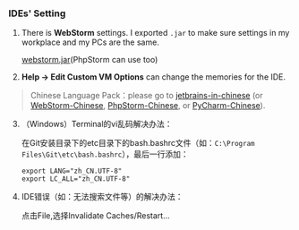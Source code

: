### IDEs' Setting

1. There is **WebStorm** settings. I exported `.jar` to make sure settings in my workplace and my PCs are the same.

    [webstorm.jar](https://raw.githubusercontent.com/realgeoffrey/knowledge/master/工具使用/IDEs设置/webstorm1226.jar)(PhpStorm can use too)
2. **Help -> Edit Custom VM Options** can change the memories for the IDE.

>Chinese Language Pack：please go to [jetbrains-in-chinese](https://github.com/pingfangx/jetbrains-in-chinese) (or [WebStorm-Chinese](https://github.com/ewen0930/WebStorm-Chinese), [PhpStorm-Chinese](https://github.com/ewen0930/PhpStorm-Chinese), or [PyCharm-Chinese](https://github.com/ewen0930/PyCharm-Chinese)).

3. （Windows）Terminal的vi乱码解决办法：

    在Git安装目录下的etc目录下的bash.bashrc文件（如：`C:\Program Files\Git\etc\bash.bashrc`），最后一行添加：

    ```text
    export LANG="zh_CN.UTF-8"
    export LC_ALL="zh_CN.UTF-8"
    ```
4. IDE错误（如：无法搜索文件等）的解决办法：

    点击File,选择Invalidate Caches/Restart...
